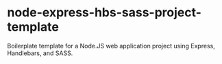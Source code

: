 # node-express-hbs-sass-project-template

Boilerplate template for a Node.JS web application project using Express, Handlebars, and SASS.

